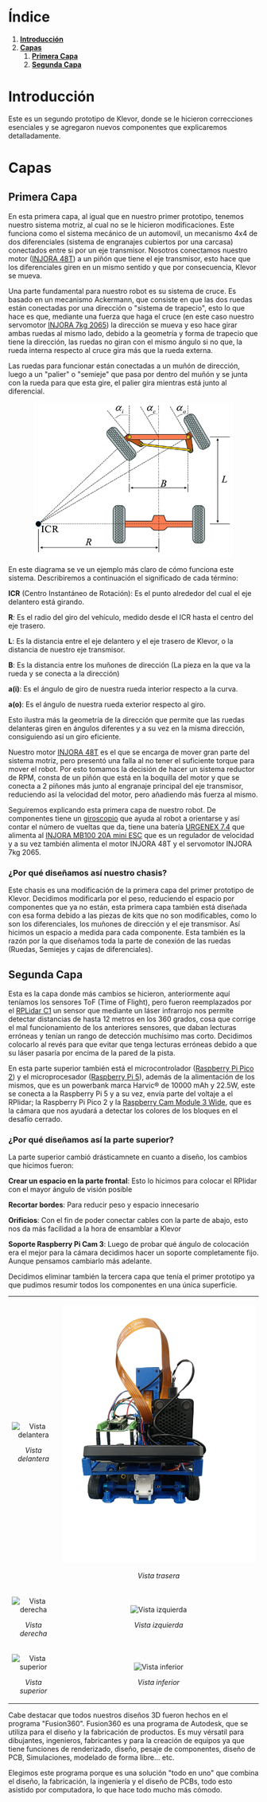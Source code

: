 <h1 id="index">Índice</h1>

1. **[Introducción](#introduccion)**
2. **[Capas](#capas)**
    1. **[Primera Capa](#primera-capa)**
    1. **[Segunda Capa](#segunda-capa)**

 <h1 id="introduccion">Introducción</h1> 
Este es un segundo prototipo de Klevor, donde se le hicieron correcciones esenciales y se agregaron nuevos componentes que explicaremos detalladamente.


<h1 id="capas">Capas</h1>

<h2 id="primera-capa">Primera Capa</h2>

En esta primera capa, al igual que en nuestro primer prototipo, tenemos nuestro sistema motriz, al cual no se le hicieron modificaciones. Este funciona como el sistema mecánico de un automovil, un mecanismo 4x4 de dos diferenciales (sistema de engranajes cubiertos por una carcasa) conectados entre si por un eje transmisor. Nosotros conectamos nuestro motor ([INJORA 48T](../../README.md/#componentes-injora-180-motor-48t)) a un piñón que tiene el eje transmisor, esto hace que los diferenciales giren en un mismo sentido y que por consecuencia, Klevor se mueva.

Una parte fundamental para nuestro robot es su sistema de cruce. Es basado en un mecanismo Ackermann, que consiste en que las dos ruedas están conectadas por una dirección o "sistema de trapecio", esto lo que hace es que, mediante una fuerza que haga el cruce (en este caso nuestro servomotor [INJORA 7kg 2065](../../README.md/#componentes-injora-7kg-2065-micro-servo)) la dirección se mueva y eso hace girar ambas ruedas al mismo lado, debido a la geometría y forma de trapecio que tiene la dirección, las ruedas no giran con el mismo ángulo si no que, la rueda interna respecto al cruce gira más que la rueda externa.

Las ruedas para funcionar están conectadas a un muñón de dirección, luego a un "palier" o "semieje" que pasa por dentro del muñón y se junta con la rueda para que esta gire, el palier gira mientras está junto al diferencial. 

<p align="center">
    <img src="../../resources/ackermann-steering-system.png" alt="Sistema Ackermann" width="400">
</p>

En este diagrama se ve un ejemplo más claro de cómo funciona este sistema. Describiremos a continuación el significado de cada término:

**ICR** (Centro Instantáneo de Rotación): Es el punto alrededor del cual el eje delantero está girando.

**R**: Es el radio del giro del vehículo, medido desde el ICR hasta el centro del eje trasero.

**L**: Es la distancia entre el eje delantero y el eje trasero de Klevor, o la distancia de nuestro eje transmisor.

**B**: Es la distancia entre los muñones de dirección (La pieza en la que va la rueda y se conecta a la dirección)

**a(i)**: Es el ángulo de giro de nuestra rueda interior respecto a la curva.

**a(o)**: Es el ángulo de nuestra rueda exterior respecto al giro.

Esto ilustra más la geometría de la dirección que permite que las ruedas delanteras giren en ángulos diferentes y a su vez en la misma dirección, consiguiendo así un giro eficiente. 

Nuestro motor [INJORA 48T](../../README.md/#componentes-injora-180-motor-48t) es el que se encarga de mover gran parte del sistema motriz, pero presentó una falla al no tener el suficiente torque para mover el robot. Por esto tomamos la decisión de hacer un sistema reductor de RPM, consta de un piñón que está en la boquilla del motor y que se conecta a 2 piñones más junto al engranaje principal del eje transmisor, reduciendo así la velocidad del motor, pero añadiendo más fuerza al mismo.


Seguiremos explicando esta primera capa de nuestro robot. De componentes tiene un [giroscopio](../../README.md/#gyroscope-gy-bno085) que ayuda al robot a orientarse y así contar el número de vueltas que da, tiene una batería [URGENEX 7.4](../../README.md/#componentes-urgenex-74v-battery) que alimenta al [INJORA MB100 20A mini ESC](../../README.md/#componentes-injora-mb100-20a-mini-esc) que es un regulador de velocidad y a su vez también alimenta el motor INJORA 48T y el servomotor INJORA 7kg 2065.

<h3 id="por-que">¿Por qué diseñamos así nuestro chasis?</h3>

Este chasis es una modificación de la primera capa del primer prototipo de Klevor. Decidimos modificarla por el peso, reduciendo el espacio por componentes que ya no están, esta primera capa también está diseñada con esa forma debido a las piezas de kits que no son modificables, como lo son los diferenciales, los muñones de dirección y el eje transmisor. Así hicimos un espacio a medida para cada componente. Esta también es la razón por la que diseñamos toda la parte de conexión de las ruedas (Ruedas, Semiejes y cajas de diferenciales).

<h2 id="segunda-capa">Segunda Capa</h2>

Esta es la capa donde más cambios se hicieron, anteriormente aquí teníamos los sensores ToF (Time of Flight), pero fueron reemplazados por el [RPLidar C1](../../README.md/#componentes-rplidar-c1) un sensor que mediante un láser infrarrojo nos permite detectar distancias de hasta 12 metros en los 360 grados, cosa que corrige el mal funcionamiento de los anteriores sensores, que daban lecturas erróneas y tenían un rango de detección muchísimo mas corto. Decidimos colocarlo al revés para que evitar que tenga lecturas erróneas debido a que su láser pasaría por encima de la pared de la pista.

En esta parte superior también está el microcontrolador ([Raspberry Pi Pico 2](../../README.md/#componentes-raspberry-pi-pico-2-wh)) y el microprocesador ([Raspberry Pi 5](../../README.md/#componentes-raspberry-pi-5)), además de la alimentación de los mismos, que es un powerbank marca Harvic® de 10000 mAh y 22.5W, este se conecta a la Raspberry Pi 5 y a su vez, envía parte del voltaje a el RPlidar; la Raspberry Pi Pico 2 y la [Raspberry Cam Module 3 Wide](../../README.md/#componentes-raspberry-pi-camera-module-3-wide), que es la cámara que nos ayudará a detectar los colores de los bloques en el desafío cerrado. 

<h3 id="por-que">¿Por qué diseñamos así la parte superior?</h3>

La parte superior cambió drásticamnete en cuanto a diseño, los cambios que hicimos fueron:

**Crear un espacio en la parte frontal**: Esto lo hicimos para colocar el RPlidar con el mayor ángulo de visión posible

**Recortar bordes**: Para reducir peso y espacio innecesario 

**Orificios**: Con el fin de poder conectar cables con la parte de abajo, esto nos da más facilidad a la hora de ensamblar a Klevor

**Soporte Raspberry Pi Cam 3**: Luego de probar qué ángulo de colocación era el mejor para la cámara decidimos hacer un soporte completamente fijo. Aunque pensamos cambiarlo más adelante.

Decidimos eliminar también la tercera capa que tenía el primer prototipo ya que pudimos resumir todos los componentes en una única superficie. 
 

 <table>
     <tr>
         <td>
             <p align="center">
                 <img src="./klevor-front.png" alt="Vista delantera">
             </p>
             <p align="center">
                 <i>Vista delantera</i>
             </p>
         </td>
         <td>
             <p align="center">
                 <img src="./klevor-back.png" alt="Vista Trasera">
             </p>
             <p align="center">
                 <i>Vista trasera</i>
             </p>
         </td>
     </tr>
     <tr>
         <td>
             <p align="center">
                 <img src="./klevor-right.png" alt="Vista derecha">
             </p>
             <p align="center">
                 <i>Vista derecha</i>
             </p>
         </td>
         <td>
             <p align="center">
                 <img src="./klevor-left.png" alt="Vista izquierda">
             </p>
             <p align="center">
                 <i>Vista izquierda</i>
             </p>
         </td>
     </tr>
     <tr>
       <td>
             <p align="center">
                 <img src="./klevor-top.png" alt="Vista superior">
             </p>
             <p align="center">
                 <i>Vista superior</i>
             </p>
         </td>
         <td>
             <p align="center">
                 <img src="./klevor-bottom.png" alt="Vista inferior">
             </p>
             <p align="center">
                 <i>Vista inferior</i>
             </p>
         </td>
     </tr>
 </table>

 Cabe destacar que todos nuestros diseños 3D fueron hechos en el programa "Fusion360". Fusion360 es una programa de Autodesk, que se utiliza para el diseño y la fabricación de productos. Es muy vérsatil para dibujantes, ingenieros, fabricantes y para la creación de equipos ya que tiene funciones de renderizado, diseño, pesaje de componentes, diseño de PCB, Simulaciones, modelado de forma libre... etc.

Elegimos este programa porque es una solución "todo en uno" que combina el diseño, la fabricación, la ingeniería y el diseño de PCBs, todo esto asistido por computadora, lo que hace todo mucho más cómodo.